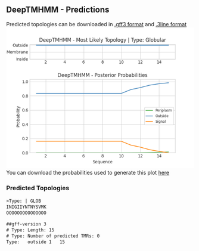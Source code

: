## DeepTMHMM - Predictions
Predicted topologies can be downloaded in [.gff3 format](TMRs.gff3) and [.3line format](predicted_topologies.3line)
![picture](plot.png)
You can download the probabilities used to generate this plot [here](Type:_probs.csv)
### Predicted Topologies
```
>Type: | GLOB
INIGIIYNTNYSVMK
OOOOOOOOOOOOOOO

```


```
##gff-version 3
# Type: Length: 15
# Type: Number of predicted TMRs: 0
Type:	outside	1	15				

```
